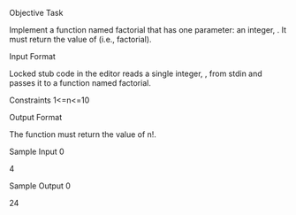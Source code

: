 Objective
Task

Implement a function named factorial that has one parameter: an integer, . It must return the value of  (i.e.,  factorial).

Input Format

Locked stub code in the editor reads a single integer, , from stdin and passes it to a function named factorial.

Constraints
1<=n<=10

Output Format

The function must return the value of n!.

Sample Input 0

4

Sample Output 0

24

